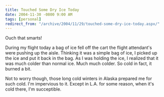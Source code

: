 ```yaml
---
title: Touched Some Dry Ice Today
date: 2004-11-30 -0800 9:00 AM
tags: [personal]
redirect_from: "/archive/2004/11/29/touched-some-dry-ice-today.aspx/"
---
```


Ouch that smarts!

During my flight today a bag of ice fell off the cart the flight
attendant's were pushing up the aisle. Thinking it was a simple bag of
ice, I picked up the ice and put it back in the bag. As I was holding
the ice, I realized that it was much colder than normal ice. Much much
colder. So cold in fact, it burned a bit.

Not to worry though, those long cold winters in Alaska prepared me for
such cold. I'm impervious to it. Except in L.A. for some reason, when
it's cold there, I'm succeptible.

